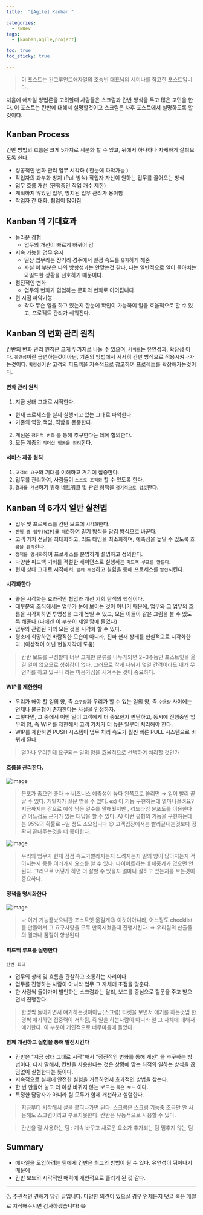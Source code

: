```yaml
---
title:  "[Agile] Kanban "

categories:
  - swDev
tags:
  - [kanban,agile,project]

toc: true
toc_sticky: true

---
```


> 이 포스트는 컨그루언트애자일의 조승빈 대표님의 세미나를 참고한 포스트입니다.

처음에 애자일 방법론을 고려할때 사람들은 스크럼과 칸반 방식을 두고 많은 고민을 한다. 이 포스트는 칸반에 대해서 설명할것이고 스크럼은 차후 포스트에서 설명하도록 할것이다.

## Kanban Process
칸반 방법의 흐름은 크게 5가지로 세분화 할 수 있고, 뒤에서 하나하나 자세하게 살펴보도록 한다.

- 성공적인 변화 관리 업무 시각화 ( 한눈에 파악가능 )
- 작업자의 과부화 방지 (Pull 방식) 작업자 자신이 원하는 업무를 끌어오는 방식
- 업무 흐름 개선 (진행중인 작업 개수 제한)
- 계획하지 않았던 업무, 방치된 업무 관리가 용이함
- 작업자 간 대화, 협업이 많아짐


## Kanban 의 기대효과
- 놀라운 경험
  - 업무의 개선이 빠르게 바뀌어 감
- 지속 가능한 업무 유지
  - 일상 업무라는 장거리 경주에서 일정 속도를 `유지`하게 해줌
  - 사실 이 부분은 나의 방향성과는 안맞는것 같다, 나는 일반적으로 일이 몰아치는 와일드한 상황을 선호하기 때문이다.
- 점진적인 변화
  - 업무의 변화가 협업하는 문화의 변화로 이어집니다
- 현 시점 파악가능
  - 각자 무슨 일을 하고 있는지 한눈에 확인이 가능하여 일을 효율적으로 할 수 있고, 프로젝트 관리가 쉬워진다.

## Kanban 의 변화 관리 원칙
칸반의 변화 관리 원칙은 크게 두가지로 나눌 수 있으며, `키워드`는 유연성과, 확장성 이다.
`유연성`이란 급변하는것이아닌, 기존의 방법에서 서서히 칸반 방식으로 적용시켜나가는것이다.
`확장성`이란 고객의 피드백을 지속적으로 참고하여 프로젝트를 확장해가는것이다.

#### 변화 관리 원칙
1. 지금 상태 그대로 시작한다.
  - 현재 프로세스를 실제 실행되고 있는 그대로 파악한다.
  - 기존의 역할,책임, 직함을 존중한다.
2. 개선은 `점진적 변화` 를 통해 추구한다는 데에 합의한다.
3. 모든 계층의 `리더십 행동을 장려`한다.


#### 서비스 제공 원칙
1. `고객의 요구`와 기대를 이해하고 거기에 집중한다.
2. 업무를 관리하여, 사람들이 `스스로 조직화` 할 수 있도록 한다.
3. `결과를 개선`하기 위해 네트워크 및 관련 정책을 `정기적으로 검토`한다.


## Kanban 의 6가지 일반 실천법
- 업무 및 프로세스를 칸반 보드에 `시각화`한다.
- `진행 중 업무(WIP)를 제한`하여 밀기 방식을 당김 방식으로 바꾼다.
- 고객 가치 전달을 최대화하고, 리드 타임을 최소화하며, 예측성을 높일 수 있도록 `흐름을 관리`한다.
- `정책을 명시화`하여 프로세스를 분명하게 설명하고 정의한다.
- 다양한 피드백 기회를 적절한 케이던스로 실행하는 `피드백 루프를 만든다`.
- 현재 상태 그대로 시작해서, `함께 개선`하고 실험을 통해 프로세스를 `발전`시킨다.

#### 시각화한다
- 좋은 시각화는 효과적인 협업과 개선 기회 탐색의 핵심이다.
- 대부분의 조직에서는 업무가 눈에 보이는 것이 아니기 때문에, 업무와 그 업무의 흐름을 시각화하면 투명성을 크게 높일 수 있고, 모든 이들이 같은 그림을 볼 수 있도록 해준다.(나에겐 이 부분이 제일 맘에 들었다)
- 업무와 관련된 거의 모든 것을 시각화 할 수 있다.
- 평소에 희망하던 바람직한 모습이 아니라, 진짜 현재 상태를 현실적으로 시각화한다. (이상적이 아닌 현실자각에 도움)

> 칸반 보드를 구성할때 너무 크게만 분류를 나누게되면 2~3주동안 포스트잇을 옮길 일이 없으므로 성취감이 없다. 그러므로 작게 나눠서 몇일 간격이라도 내가 무언가를 하고 있구나 라는 마음가짐을 새겨주는 것이 중요하다.

#### WIP를 제한한다
- 우리가 해야 할 일의 양, 즉 `요구량`과 우리가 할 수 있는 일의 양, 즉 `수용량` 사이에는 언제나 불균형이 존재한다는 사실을 인정하자.
- 그렇다면, 그 중에서 어떤 일이 고객에게 더 중요한지 판단하고, 동시에 진행중인 업무의 양, 즉 WIP 를 제한해서 고객 가치가 더 높은 일부터 처리해야 한다.
- WIP를 제한하면 PUSH 시스템이 업무 처리 속도가 훨씬 빠른 PULL 시스템으로 바뀌게 된다.

> 얼마나 우리한테 요구되는 일의 양을 효율적으로 선택하여 처리할 것인가

#### 흐름을 관리한다.

![image](https://user-images.githubusercontent.com/69495129/138542200-1cbbe5ae-f419-4d14-b659-78a5b230c50b.png)

>분포가 좁으면 좋다 ⇒ 비즈니스 예측성이 높다
>왼쪽으로 쏠리면 ⇒ 일이 빨리 끝날 수 있다.
>개발자가 질문 받을 수 있다.  ex) 이 기능 구현하는데 얼마나걸려요?
>지금까지는 감으로 예상 남은 일수를 말해줬지만 , 리드타임 분포도를 이용한다면 어느정도 근거가 있는 대답을 할 수 있다. A) 이런 유형의 기능을 구현하는데는 95%의 확률로 ~일 정도 소요됩니다 😉
>고객입장에서는 빨리끝내는것보다 정확히 끝내주는것을 더 좋아한다.

![image](https://user-images.githubusercontent.com/69495129/138542215-235cefe4-aba8-4f3c-bd71-fccb3f06db4a.png)

> 우리의 업무가 현재 점점 속도가빨라지는지 느려지는지 일의 양이 많아지는지 적어지는지 등등 여러가지 요소를 알 수 있다. 다이어트하는데 체중계가 없으면 안된다. 그러므로 어떻게 하면 더 잘할 수 있을지 얼마나 잘하고 있는지를 보는것이 중요하다.


#### 정책을 명시화한다
![image](https://user-images.githubusercontent.com/69495129/138542228-1ee57714-4203-47ee-aed0-3f80c49d7f13.png)

> 나 이거 기능끝났으니깐 포스트잇 옮길게😉 이것이아니라, 어느정도 checklist 를 만들어서 그 요구사항을 모두 만족시켰을때 진행시킨다. ⇒ 우리팀의 산출물의 결과나 품질이 향상된다.


#### 피드백 루프를 실행한다

`칸반 회의`
- 업무의 상태 및 흐름을 관찰하고 소통하는 자리이다.
- 업무를 진행하는 사람이 아니라 업무 그 자체에 초점을 맞춘다.
- 한 사람씩 돌아가며 발언하는 스크럼과는 달리, 보드를 중심으로 질문을 주고 받으면서 진행한다.

> 한명씩 돌아가면서 얘기하는것이아님(스크럼) 티켓을 보면서 얘기를 하는것임 한명씩 얘기하면 집중력이 저하됨, 즉 일을 하는사람이 아니라 일 그 자체에 대해서 얘기한다.
> 이 부분이 개인적으로 너무마음에 들었다. 


#### 함께 개선하고 실험을 통해 발전시킨다
- 칸반은 "지금 상태 그대로 시작"해서 "점진적인 변화를 통해 개선" 을 추구하는 방법이다. 다시 말해서, 칸반을 사용한다는 것은 상황에 맞는 최적의 일하는 방식을 끊임없이 실험한다는 뜻이다.
- 지속적으로 실패에 안전한 실험을 거듭하면서 효과적인 방법을 찾는다.
- 한 번 만들어 놓고 더 이상 바뀌지 않는 보드는 `죽은 보드` 이다.
- 특정한 담당자가 아니라 팀 모두가 함께 개선하고 실험한다.


> 지금부터 시작해서 살을 붙혀나가면 된다. 스크럼은 스크럼 기능중 조금만 안 사용해도 스크럼이라고 부르지못한다. 칸반은 유동적으로 사용할 수 있다. 

> 칸반을 잘 사용하는 팀 : 계속 바꾸고 새로운 요소가 추가되는 팀 멈추지 않는 팀



## Summary
- 애자일을 도입하려는 팀에게 칸반은 최고의 방법이 될 수 있다. 유연성이 뛰어나기때문에
- 칸반 보드의 시각적인 매력에 개인적으로 홀리게 된 것 같다.


***


🌜 주관적인 견해가 담긴 글입니다. 다양한 의견이 있으실 경우
언제든지 댓글 혹은 메일로 지적해주시면 감사하겠습니다! 😄

